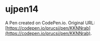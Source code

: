 # ujpen14

A Pen created on CodePen.io. Original URL: [https://codepen.io/prucsi/pen/KKNNrab](https://codepen.io/prucsi/pen/KKNNrab).


